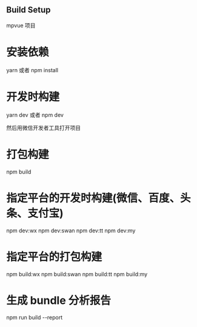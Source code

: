 ## Build Setup
mpvue 项目
# 安装依赖
yarn 或者 npm install

# 开发时构建
yarn dev 或者 npm dev

然后用微信开发者工具打开项目

# 打包构建
npm build

# 指定平台的开发时构建(微信、百度、头条、支付宝)
npm dev:wx
npm dev:swan
npm dev:tt
npm dev:my

# 指定平台的打包构建
npm build:wx
npm build:swan
npm build:tt
npm build:my

# 生成 bundle 分析报告
npm run build --report
```

